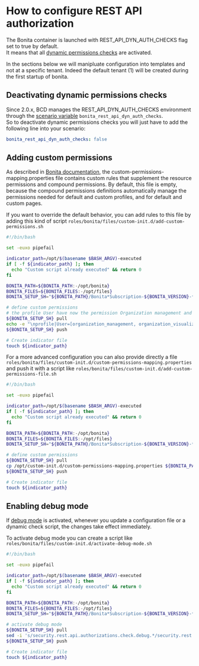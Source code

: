 # How to configure REST API authorization

The Bonita container is launched with REST_API_DYN_AUTH_CHECKS flag set to true by default.  
It means that all [dynamic permissions checks](https://documentation.bonitasoft.com/bonita/${bonitaDocVersion}/rest-api-authorization#toc2) are activated.

In the sections below we will manipluate configuration into templates and not at a specific tenant. Indeed the default tenant (1) will be created during the first startup of bonita.

## Deactivating dynamic permissions checks

Since 2.0.x, BCD manages the REST_API_DYN_AUTH_CHECKS environment through the [scenario variable](scenarios.md) `bonita_rest_api_dyn_auth_checks`.  
So to deactivate dynamic permissions checks you will just have to add the following line into your scenario:
```yaml
bonita_rest_api_dyn_auth_checks: false
```

## Adding custom permissions

As described in [Bonita documentation](https://documentation.bonitasoft.com/bonita/${bonitaDocVersion}/rest-api-authorization?hash=debug#toc1), the custom-permissions-mapping.properties file contains custom rules that supplement the resource permissions and compound permissions. By default, this file is empty, because the compound permissions definitions automatically manage the permissions needed for default and custom profiles, and for default and custom pages.

If you want to override the default behavior, you can add rules to this file by adding this kind of script `roles/bonita/files/custom-init.d/add-custom-permissions.sh`

```bash
#!/bin/bash

set -euxo pipefail

indicator_path=/opt/$(basename $BASH_ARGV)-executed
if [ -f ${indicator_path} ]; then
  echo "Custom script already executed" && return 0
fi

BONITA_PATH=${BONITA_PATH:-/opt/bonita}
BONITA_FILES=${BONITA_FILES:-/opt/files}
BONITA_SETUP_SH="${BONITA_PATH}/Bonita*Subscription-${BONITA_VERSION}-*omcat*/setup/setup.sh"

# define custom permissions
# the profile User have now the permission Organization management and Organization visualization
${BONITA_SETUP_SH} pull
echo -e "\nprofile|User=[organization_management, organization_visualization]" >> ${BONITA_PATH}/Bonita*Subscription-${BONITA_VERSION}-*omcat*/setup/platform_conf/current/tenant_template_portal/custom-permissions-mapping.properties
${BONITA_SETUP_SH} push

# Create indicator file
touch ${indicator_path}
```

For a more advanced configuration you can also provide directly a file `roles/bonita/files/custom-init.d/custom-permissions-mapping.properties` and push it with a script like `roles/bonita/files/custom-init.d/add-custom-permissions-file.sh`


```bash
#!/bin/bash

set -euxo pipefail

indicator_path=/opt/$(basename $BASH_ARGV)-executed
if [ -f ${indicator_path} ]; then
  echo "Custom script already executed" && return 0
fi

BONITA_PATH=${BONITA_PATH:-/opt/bonita}
BONITA_FILES=${BONITA_FILES:-/opt/files}
BONITA_SETUP_SH="${BONITA_PATH}/Bonita*Subscription-${BONITA_VERSION}-*omcat*/setup/setup.sh"

# define custom permissions
${BONITA_SETUP_SH} pull
cp /opt/custom-init.d/custom-permissions-mapping.properties ${BONITA_PATH}/Bonita*Subscription-${BONITA_VERSION}-*omcat*/setup/platform_conf/current/tenant_template_portal/
${BONITA_SETUP_SH} push

# Create indicator file
touch ${indicator_path}
```


## Enabling debug mode

If [debug mode](https://documentation.bonitasoft.com/bonita/${varVersion}/rest-api-authorization?hash=debug) is activated, whenever you update a configuration file or a dynamic check script, the changes take effect immediately.

To activate debug mode you can create a script like `roles/bonita/files/custom-init.d/activate-debug-mode.sh`

```bash
#!/bin/bash

set -euxo pipefail

indicator_path=/opt/$(basename $BASH_ARGV)-executed
if [ -f ${indicator_path} ]; then
  echo "Custom script already executed" && return 0
fi

BONITA_PATH=${BONITA_PATH:-/opt/bonita}
BONITA_FILES=${BONITA_FILES:-/opt/files}
BONITA_SETUP_SH="${BONITA_PATH}/Bonita*Subscription-${BONITA_VERSION}-*omcat*/setup/setup.sh"

# activate debug mode
${BONITA_SETUP_SH} pull
sed -i 's/security.rest.api.authorizations.check.debug.*/security.rest.api.authorizations.check.debug true/' ${BONITA_PATH}/Bonita*Subscription-${BONITA_VERSION}-*omcat*/setup/platform_conf/current/tenant_template_portal/security-config.properties
${BONITA_SETUP_SH} push

# Create indicator file
touch ${indicator_path}
```

